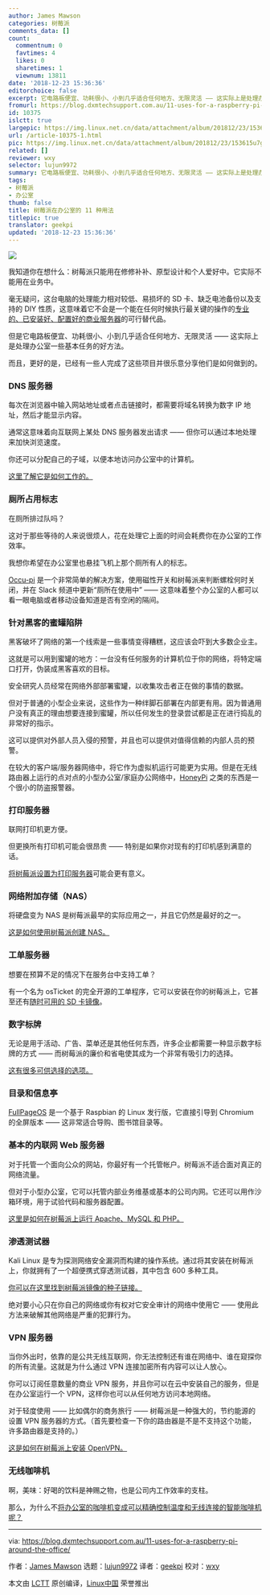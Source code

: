 ```yaml
---
author: James Mawson
categories: 树莓派
comments_data: []
count:
  commentnum: 0
  favtimes: 4
  likes: 0
  sharetimes: 1
  viewnum: 13811
date: '2018-12-23 15:36:36'
editorchoice: false
excerpt: 它电路板便宜、功耗很小、小到几乎适合任何地方、无限灵活 —— 这实际上是处理办公室一些基本任务的好方法。
fromurl: https://blog.dxmtechsupport.com.au/11-uses-for-a-raspberry-pi-around-the-office/
id: 10375
islctt: true
largepic: https://img.linux.net.cn/data/attachment/album/201812/23/153615u7gylclg77ospl3s.jpg
url: /article-10375-1.html
pic: https://img.linux.net.cn/data/attachment/album/201812/23/153615u7gylclg77ospl3s.jpg.thumb.jpg
related: []
reviewer: wxy
selector: lujun9972
summary: 它电路板便宜、功耗很小、小到几乎适合任何地方、无限灵活 —— 这实际上是处理办公室一些基本任务的好方法。
tags:
- 树莓派
- 办公室
thumb: false
title: 树莓派在办公室的 11 种用法
titlepic: true
translator: geekpi
updated: '2018-12-23 15:36:36'
---
```


![](/data/attachment/album/201812/23/153615u7gylclg77ospl3s.jpg)


我知道你在想什么：树莓派只能用在修修补补、原型设计和个人爱好中。它实际不能用在业务中。


毫无疑问，这台电脑的处理能力相对较低、易损坏的 SD 卡、缺乏电池备份以及支持的 DIY 性质，这意味着它不会是一个能在任何时候执行最关键的操作的[专业的、已安装好、配置好的商业服务器](https://dxmtechsupport.com.au/server-configuration)的可行替代品。


但是它电路板便宜、功耗很小、小到几乎适合任何地方、无限灵活 —— 这实际上是处理办公室一些基本任务的好方法。


而且，更好的是，已经有一些人完成了这些项目并很乐意分享他们是如何做到的。


### DNS 服务器


每次在浏览器中输入网站地址或者点击链接时，都需要将域名转换为数字 IP 地址，然后才能显示内容。


通常这意味着向互联网上某处 DNS 服务器发出请求 —— 但你可以通过本地处理来加快浏览速度。


你还可以分配自己的子域，以便本地访问办公室中的计算机。


[这里了解它是如何工作的。](https://www.1and1.com/digitalguide/server/configuration/how-to-make-your-raspberry-pi-into-a-dns-server/)


### 厕所占用标志


在厕所排过队吗？


这对于那些等待的人来说很烦人，花在处理它上面的时间会耗费你在办公室的工作效率。


我想你希望在办公室里也悬挂飞机上那个厕所有人的标志。


[Occu-pi](https://blog.usejournal.com/occu-pi-the-bathroom-of-the-future-ed69b84e21d5) 是一个非常简单的解决方案，使用磁性开关和树莓派来判断螺栓何时关闭，并在 Slack 频道中更新“厕所在使用中” —— 这意味着整个办公室的人都可以看一眼电脑或者移动设备知道是否有空闲的隔间。


### 针对黑客的蜜罐陷阱


黑客破坏了网络的第一个线索是一些事情变得糟糕，这应该会吓到大多数企业主。


这就是可以用到蜜罐的地方：一台没有任何服务的计算机位于你的网络，将特定端口打开，伪装成黑客喜欢的目标。


安全研究人员经常在网络外部部署蜜罐，以收集攻击者正在做的事情的数据。


但对于普通的小型企业来说，这些作为一种绊脚石部署在内部更有用。因为普通用户没有真正的理由想要连接到蜜罐，所以任何发生的登录尝试都是正在进行捣乱的非常好的指示。


这可以提供对外部人员入侵的预警，并且也可以提供对值得信赖的内部人员的预警。


在较大的客户端/服务器网络中，将它作为虚拟机运行可能更为实用。但是在无线路由器上运行的点对点的小型办公室/家庭办公网络中，[HoneyPi](https://trustfoundry.net/honeypi-easy-honeypot-raspberry-pi/) 之类的东西是一个很小的防盗报警器。


### 打印服务器


联网打印机更方便。


但更换所有打印机可能会很昂贵 —— 特别是如果你对现有的打印机感到满意的话。


[将树莓派设置为打印服务器](https://opensource.com/article/18/3/print-server-raspberry-pi)可能会更有意义。


### 网络附加存储（NAS）


将硬盘变为 NAS 是树莓派最早的实际应用之一，并且它仍然是最好的之一。


[这是如何使用树莓派创建 NAS。](https://howtoraspberrypi.com/create-a-nas-with-your-raspberry-pi-and-samba/)


### 工单服务器


想要在预算不足的情况下在服务台中支持工单？


有一个名为 osTicket 的完全开源的工单程序，它可以安装在你的树莓派上，它甚至还有[随时可用的 SD 卡镜像](https://everyday-tech.com/a-raspberry-pi-ticketing-system-image-with-osticket/)。


### 数字标牌


无论是用于活动、广告、菜单还是其他任何东西，许多企业都需要一种显示数字标牌的方式 —— 而树莓派的廉价和省电使其成为一个非常有吸引力的选择。


[这有很多可供选择的选项。](https://blog.capterra.com/7-free-and-open-source-digital-signage-software-options-for-your-next-event/)


### 目录和信息亭


[FullPageOS](https://github.com/guysoft/FullPageOS) 是一个基于 Raspbian 的 Linux 发行版，它直接引导到 Chromium 的全屏版本 —— 这非常适合导购、图书馆目录等。


### 基本的内联网 Web 服务器


对于托管一个面向公众的网站，你最好有一个托管帐户。树莓派不适合面对真正的网络流量。


但对于小型办公室，它可以托管内部业务维基或基本的公司内网。它还可以用作沙箱环境，用于试验代码和服务器配置。


[这里是如何在树莓派上运行 Apache、MySQL 和 PHP。](https://maker.pro/raspberry-pi/projects/raspberry-pi-web-server)


### 渗透测试器


Kali Linux 是专为探测网络安全漏洞而构建的操作系统。通过将其安装在树莓派上，你就拥有了一个超便携式穿透测试器，其中包含 600 多种工具。


[你可以在这里找到树莓派镜像的种子链接。](https://www.offensive-security.com/kali-linux-arm-images/)


绝对要小心只在你自己的网络或你有权对它安全审计的网络中使用它 —— 使用此方法来破解其他网络是严重的犯罪行为。


### VPN 服务器


当你外出时，依靠的是公共无线互联网，你无法控制还有谁在网络中、谁在窥探你的所有流量。这就是为什么通过 VPN 连接加密所有内容可以让人放心。


你可以订阅任意数量的商业 VPN 服务，并且你可以在云中安装自己的服务，但是在办公室运行一个 VPN，这样你也可以从任何地方访问本地网络。


对于轻度使用 —— 比如偶尔的商务旅行 —— 树莓派是一种强大的，节约能源的设置 VPN 服务器的方式。（首先要检查一下你的路由器是不是不支持这个功能，许多路由器是支持的。）


[这是如何在树莓派上安装 OpenVPN。](https://medium.freecodecamp.org/running-your-own-openvpn-server-on-a-raspberry-pi-8b78043ccdea)


### 无线咖啡机


啊，美味：好喝的饮料是神赐之物，也是公司内工作效率的支柱。


那么，为什么不[将办公室的咖啡机变成可以精确控制温度和无线连接的智能咖啡机呢？](https://www.techradar.com/au/how-to/how-to-build-your-own-smart-coffee-machine)




---


via: <https://blog.dxmtechsupport.com.au/11-uses-for-a-raspberry-pi-around-the-office/>


作者：[James Mawson](https://blog.dxmtechsupport.com.au/author/james-mawson/) 选题：[lujun9972](https://github.com/lujun9972) 译者：[geekpi](https://github.com/geekpi) 校对：[wxy](https://github.com/wxy)


本文由 [LCTT](https://github.com/LCTT/TranslateProject) 原创编译，[Linux中国](https://linux.cn/) 荣誉推出